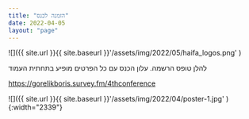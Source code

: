 ```yaml
---
title: "הזמנה לכנס"
date: 2022-04-05
layout: "page"
---
```


![]({{ site.url }}{{ site.baseurl }}'/assets/img/2022/05/haifa_logos.png' )

להלן טופס הרשמה. עלון הכנס עם כל הפרטים מופיע בתחתית העמוד

https://gorelikboris.survey.fm/4thconference

![]({{ site.url }}{{ site.baseurl }}'/assets/img/2022/04/poster-1.jpg' ){:width="2339"}
